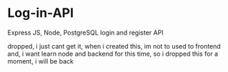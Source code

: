 # Log-in-API

Express JS, Node, PostgreSQL login and register API

dropped, i just cant get it, when i created this, im not to used to frontend and, i want learn node and backend for this time, so i dropped this for a moment, i will be back
